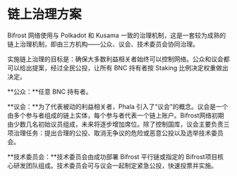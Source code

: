 # 链上治理方案

Bifrost 网络使用与 Polkadot 和 Kusama 一致的治理机制，这是一套较为成熟的链上治理机制，即由三方机构——公众、议会、技术委员会协同治理。

实施链上治理的目标是：确保大多数利益相关者始终可以控制网络。公众和议会都可以给出提案，经过全民公投，让所有 BNC 持有者按 Staking 比例决定权重做出决定。

**公众：**任意 BNC 持有者。

**议会：**为了代表被动的利益相关者，Phala 引入了“议会”的概念。议会是一个由多个参与者组成的链上实体，每个参与者代表一个链上账户。Bifrost网络初期由少数几名初始议员组成，未来将逐步增加席位。除了控制国库，议会主要负责三项治理任务：提出合理的公投、取消无争议的危险或恶意公投以及选举技术委员会。

**技术委员会：**技术委员会由成功部署 Bifrost 平行链或指定的 Bifrost项目核心研发团队组成。技术委员会可与议会一起制定紧急公投，快速投票并实施。

